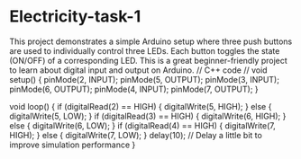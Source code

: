 # Electricity-task-1
 This project demonstrates a simple Arduino setup where three push buttons are used to individually control three LEDs. Each button toggles the state (ON/OFF) of a corresponding LED. This is a great beginner-friendly project to learn about digital input and output on Arduino.
// C++ code
//
void setup()
{
  pinMode(2, INPUT);
  pinMode(5, OUTPUT);
  pinMode(3, INPUT);
  pinMode(6, OUTPUT);
  pinMode(4, INPUT);
  pinMode(7, OUTPUT);
}

void loop()
{
  if (digitalRead(2) == HIGH) {
    digitalWrite(5, HIGH);
  } else {
    digitalWrite(5, LOW);
  }
  if (digitalRead(3) == HIGH) {
    digitalWrite(6, HIGH);
  } else {
    digitalWrite(6, LOW);
  }
  if (digitalRead(4) == HIGH) {
    digitalWrite(7, HIGH);
  } else {
    digitalWrite(7, LOW);
  }
  delay(10); // Delay a little bit to improve simulation performance
}
